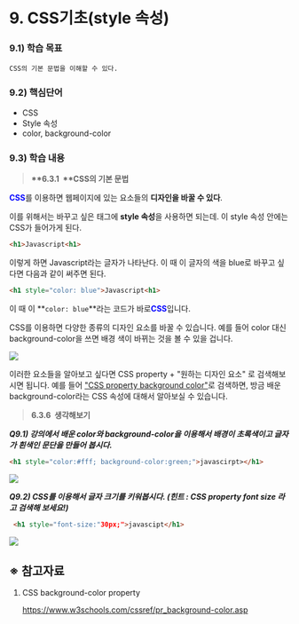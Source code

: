 # 9. CSS기초(style 속성)



### 9.1) 학습 목표

```
CSS의 기본 문법을 이해할 수 있다.
```



### 9.2) 핵심단어

- CSS
- Style 속성
- color, background-color



### 9.3) 학습 내용

>  <strong>**6.3.1  **CSS의 기본 문법</strong>

<span style="color:blue;">**CSS**</span>를 이용하면 웹페이지에 있는 요소들의 **디자인을 바꿀 수 있다**.

이를 위해서는 바꾸고 싶은 태그에 **style 속성**을 사용하면 되는데. 이 style 속성 안에는 CSS가 들어가게 된다.

```html
<h1>Javascript<h1>
```

이렇게 하면 Javascript라는 글자가 나타난다. 이 때 이 글자의 색을 blue로 바꾸고 싶다면 다음과 같이 써주면 된다.

```html
<h1 style="color: blue">Javascript<h1>
```

이 때 이 **`color: blue`**라는 코드가 바로<span style="color:blue;">**CSS**</span>입니다.

CSS를 이용하면 다양한 종류의 디자인 요소를 바꿀 수 있습니다. 예를 들어 color 대신 background-color을 쓰면 배경 색이 바뀌는 것을 볼 수 있을 겁니다.

![](https://user-images.githubusercontent.com/75871005/122860587-f40ce280-d358-11eb-9074-dd4d12279ed2.png)



이러한 요소들을 알아보고 싶다면 CSS property + "원하는 디자인 요소" 로 검색해보시면 됩니다. 예를 들어 <a href="https://www.w3schools.com/cssref/pr_background-color.asp">"CSS property background color"</a>로 검색하면, 방금 배운 background-color라는 CSS 속성에 대해서 알아보실 수 있습니다.



>  <strong>**6.3.6  생각해보기**</strong>

***Q9.1) 강의에서 배운 color와 background-color을 이용해서 배경이 초록색이고 글자가 흰색인 문단을 만들어 봅시다.***

```html
<h1 style="color:#fff; background-color:green;">javascirpt></h1>
```

![](https://user-images.githubusercontent.com/75871005/122861250-15ba9980-d35a-11eb-9065-c626ac8c21aa.png)

<em>**Q9.2) CSS를 이용해서 글자 크기를 키워봅시다. (힌트 : CSS property font size 라고 검색해 보세요!)**</em>

```html
 <h1 style="font-size:"30px;">javascipt</h1>
```

![](https://user-images.githubusercontent.com/75871005/122861573-98435900-d35a-11eb-99c7-cc67d81165e4.png)



## ※ 참고자료

1. CSS background-color property

   https://www.w3schools.com/cssref/pr_background-color.asp

